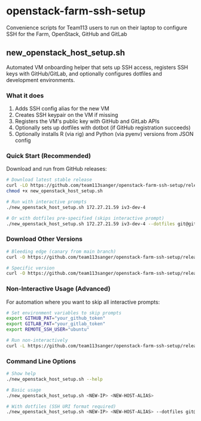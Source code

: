 # openstack-farm-ssh-setup
Convenience scripts for Team113 users to run on their laptop to configure SSH for the Farm, OpenStack, GitHub and GitLab

## new_openstack_host_setup.sh

Automated VM onboarding helper that sets up SSH access, registers SSH keys with GitHub/GitLab, and optionally configures dotfiles and development environments.

### What it does

1. Adds SSH config alias for the new VM
2. Creates SSH keypair on the VM if missing
3. Registers the VM's public key with GitHub and GitLab APIs
4. Optionally sets up dotfiles with dotbot (if GitHub registration succeeds)
5. Optionally installs R (via rig) and Python (via pyenv) versions from JSON config

### Quick Start (Recommended)

Download and run from GitHub releases:

```bash
# Download latest stable release
curl -LO https://github.com/team113sanger/openstack-farm-ssh-setup/releases/latest/download/new_openstack_host_setup.sh
chmod +x new_openstack_host_setup.sh

# Run with interactive prompts
./new_openstack_host_setup.sh 172.27.21.59 iv3-dev-4

# Or with dotfiles pre-specified (skips interactive prompt)
./new_openstack_host_setup.sh 172.27.21.59 iv3-dev-4 --dotfiles git@github.com:user/dotfiles.git
```

### Download Other Versions

```bash
# Bleeding edge (canary from main branch)
curl -O https://github.com/team113sanger/openstack-farm-ssh-setup/releases/download/canary/new_openstack_host_setup.sh

# Specific version
curl -O https://github.com/team113sanger/openstack-farm-ssh-setup/releases/download/0.5.0/new_openstack_host_setup.sh
```

### Non-Interactive Usage (Advanced)

For automation where you want to skip all interactive prompts:

```bash
# Set environment variables to skip prompts
export GITHUB_PAT="your_github_token"
export GITLAB_PAT="your_gitlab_token" 
export REMOTE_SSH_USER="ubuntu"

# Run non-interactively
curl -L https://github.com/team113sanger/openstack-farm-ssh-setup/releases/latest/download/new_openstack_host_setup.sh | bash -s -- 172.27.21.59 iv3-dev-4 --dotfiles git@github.com:user/dotfiles.git
```


### Command Line Options

```bash
# Show help
./new_openstack_host_setup.sh --help

# Basic usage
./new_openstack_host_setup.sh <NEW-IP> <NEW-HOST-ALIAS>

# With dotfiles (SSH URI format required)
./new_openstack_host_setup.sh <NEW-IP> <NEW-HOST-ALIAS> --dotfiles git@github.com:user/dotfiles.git
```
